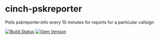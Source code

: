 # cinch-pskreporter
Polls pskreporter.info every 10 minutes for reports for a particular callsign

[![Build Status](https://travis-ci.org/jasiek/cinch-pskreporter.svg?branch=master)](https://travis-ci.org/jasiek/cinch-pskreporter)
[![Gem Version](https://badge.fury.io/rb/cinch-pskreporter.svg)](http://badge.fury.io/rb/cinch-pskreporter)
